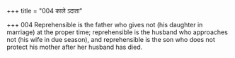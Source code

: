 +++
title = "004 काले ऽदाता"

+++
004	Reprehensible is the father who gives not (his daughter in marriage) at the proper time; reprehensible is the husband who approaches not (his wife in due season), and reprehensible is the son who does not protect his mother after her husband has died.